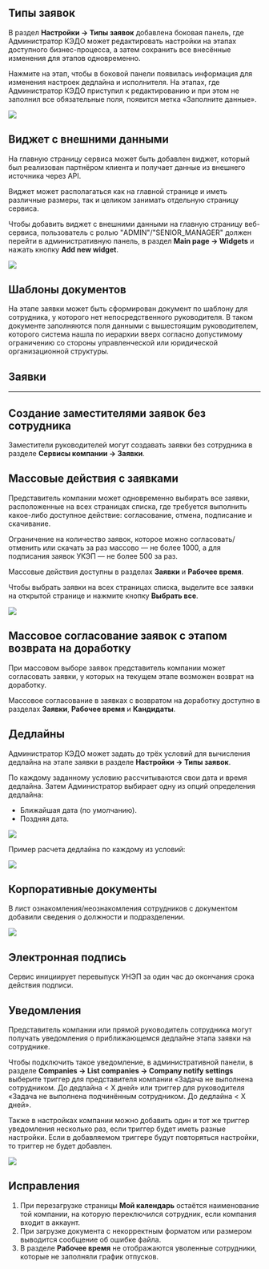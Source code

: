 ## ****Типы заявок****

В раздел **Настройки → Типы заявок** добавлена боковая панель, где Администратор КЭДО может редактировать настройки на этапах доступного бизнес-процесса, а затем сохранить все внесённые изменения для этапов одновременно.  

Нажмите на этап, чтобы в боковой панели появилась информация для изменения настроек дедлайна и исполнителя. На этапах, где Администратор КЭДО приступил к редактированию и при этом не заполнил все обязательные поля, появится метка «Заполните данные».

![](./assets/edit.png)


## ****Виджет с внешними данными****

На главную страницу сервиса может быть добавлен виджет, который был реализован партнёром клиента и получает данные из внешнего источника через API.

Виджет может располагаться как на главной странице и иметь различные размеры, так и целиком занимать отдельную страницу сервиса.


Чтобы добавить виджет с внешними данными на главную страницу веб-сервиса, пользователь с ролью "ADMIN"/"SENIOR_MANAGER" должен перейти в административную панель, в раздел **Main page → Widgets** и нажать кнопку **Add new widget**.

![](./assets/Main_GP_Page_Company_2.png)


## ****Шаблоны документов****

На этапе заявки может быть сформирован документ по шаблону для сотрудника, у которого нет непосредственного руководителя. В таком документе заполняются поля данными с вышестоящим руководителем, которого система нашла по иерархии вверх согласно допустимому ограничению со стороны управленческой или юридической организационной структуры.

## ****Заявки****

---

## ****Создание заместителями заявок без сотрудника****

Заместители руководителей могут создавать заявки без сотрудника в разделе **Сервисы компании → Заявки**.

## ****Массовые действия с заявками****

Представитель компании может одновременно выбирать все заявки, расположенные на всех страницах списка, где требуется выполнить какое-либо доступное действие: согласование, отмена, подписание и скачивание.

Ограничение на количество заявок, которое можно согласовать/отменить или скачать за раз массово — не более 1000, а для подписания заявок УКЭП — не более 500 за раз.

Массовые действия доступны в разделах **Заявки** и **Рабочее время**.

Чтобы выбрать заявки на всех страницах списка, выделите все заявки на открытой странице и нажмите кнопку **Выбрать все**.

![](./assets/Massapproving-1.png)


## ****Массовое согласование заявок с этапом возврата на доработку****

При массовом выборе заявок представитель компании может согласовать заявки, у которых на текущем этапе возможен возврат на доработку.

Массовое согласование в заявках с возвратом на доработку доступно в разделах **Заявки**, **Рабочее время** и **Кандидаты**.

## ****Дедлайны****

Администратор КЭДО может задать до трёх условий для вычисления дедлайна на этапе заявки в разделе **Настройки → Типы заявок**.

По каждому заданному условию рассчитываются свои дата и время дедлайна. Затем Администратор выбирает одну из опций определения дедлайна:

- Ближайшая дата (по умолчанию).
- Поздняя дата.

![](./assets/deadlines.png)

Пример расчета дедлайна по каждому из условий:

![](./assets/table.png)



## ****Корпоративные документы****

В лист ознакомления/неознакомления сотрудников с документом добавили сведения о должности и подразделении.

![](./assets/corpdoc1.png)


## ****Электронная подпись****

Сервис инициирует перевыпуск УНЭП за один час до окончания срока действия подписи.

## ****Уведомления****

Представитель компании или прямой руководитель сотрудника могут получать уведомления о приближающемся дедлайне этапа заявки на сотруднике.

Чтобы подключить такое уведомление, в административной панели, в разделе **Companies → List companies → Company notify settings** выберите триггер для представителя компании «Задача не выполнена сотрудником. До дедлайна < X дней» или триггер для руководителя «Задача не выполнена подчинённым сотрудником. До дедлайна < X дней».

Также в настройках компании можно добавить один и тот же триггер уведомления несколько раз, если триггер будет иметь разные настройки. Если в добавляемом триггере будут повторяться настройки, то триггер не будет добавлен.

![](./assets/admin-service.png)


## ****Исправления****

1.  При перезагрузке страницы **Мой календарь** остаётся наименование той компании, на которую переключился сотрудник, если компания входит в аккаунт.
2.  При загрузке документа с некорректным форматом или размером выводится сообщение об ошибке файла.
3.  В разделе **Рабочее время** не отображаются уволенные сотрудники, которые не заполняли график отпусков.